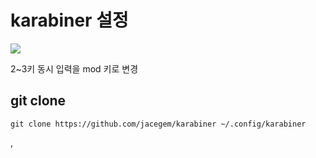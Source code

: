 
# karabiner 설정


![](https://i.imgur.com/WV6cyrb.jpg)

2~3키 동시 입력을 mod 키로 변경



## git clone 

```
git clone https://github.com/jacegem/karabiner ~/.config/karabiner
```
,
